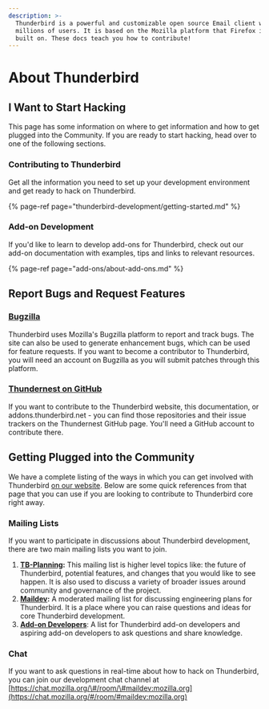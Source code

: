 ```yaml
---
description: >-
  Thunderbird is a powerful and customizable open source Email client with
  millions of users. It is based on the Mozilla platform that Firefox is also
  built on. These docs teach you how to contribute!
---
```


# About Thunderbird

## I Want to Start Hacking

This page has some information on where to get information and how to get plugged into the Community. If you are ready to start hacking, head over to one of the following sections.

### Contributing to Thunderbird

Get all the information you need to set up your development environment and get ready to hack on Thunderbird.

{% page-ref page="thunderbird-development/getting-started.md" %}

### Add-on Development

If you'd like to learn to develop add-ons for Thunderbird, check out our add-on documentation with examples, tips and links to relevant resources.

{% page-ref page="add-ons/about-add-ons.md" %}

## Report Bugs and Request Features

### [Bugzilla](https://bugzilla.mozilla.org)

Thunderbird uses Mozilla's Bugzilla platform to report and track bugs. The site can also be used to generate enhancement bugs, which can be used for feature requests. If you want to become a contributor to Thunderbird, you will need an account on Bugzilla as you will submit patches through this platform.

### [Thundernest on GitHub](https://github.com/thundernest)

If you want to contribute to the Thunderbird website, this documentation, or addons.thunderbird.net - you can find those repositories and their issue trackers on the Thundernest GitHub page. You'll need a GitHub account to contribute there.

## Getting Plugged into the Community

We have a complete listing of the ways in which you can get involved with Thunderbird [on our website](https://thunderbird.net/get-involved). Below are some quick references from that page that you can use if you are looking to contribute to Thunderbird core right away.

### Mailing Lists

If you want to participate in discussions about Thunderbird development, there are two main mailing lists you want to join.

1. [**TB-Planning**](https://wiki.mozilla.org/Thunderbird/tb-planning)**:** This mailing list is higher level topics like: the future of Thunderbird, potential features, and changes that you would like to see happen. It is also used to discuss a variety of broader issues around community and governance of the project.
2. [**Maildev**](http://lists.thunderbird.net/mailman/listinfo/maildev_lists.thunderbird.net)**:** A moderated mailing list for discussing engineering plans for Thunderbird. It is a place where you can raise questions and ideas for core Thunderbird development.
3. [**Add-on Developers**](https://thunderbird.topicbox.com/groups/addons): A list for Thunderbird add-on developers and aspiring add-on developers to ask questions and share knowledge.

### Chat

If you want to ask questions in real-time about how to hack on Thunderbird, you can join our development chat channel at [https://chat.mozilla.org/\#/room/\#maildev:mozilla.org](https://chat.mozilla.org/#/room/#maildev:mozilla.org)

